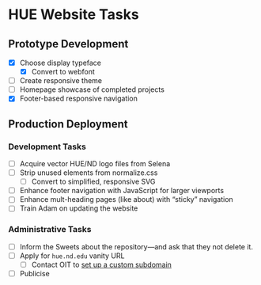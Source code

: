 # HUE Website Tasks

## Prototype Development
- [x] Choose display typeface
  - [x] Convert to webfont
- [ ] Create responsive theme
- [ ] Homepage showcase of completed projects
- [x] Footer-based responsive navigation

## Production Deployment

### Development Tasks
- [ ] Acquire vector HUE/ND logo files from Selena
- [ ] Strip unused elements from normalize.css
  - [ ] Convert to simplified, responsive SVG
- [ ] Enhance footer navigation with JavaScript for larger viewports
- [ ] Enhance mult-heading pages (like about) with “sticky” navigation
- [ ] Train Adam on updating the website

### Administrative Tasks
- [ ] Inform the Sweets about the repository—and ask that they not delete it.
- [ ] Apply for `hue.nd.edu` vanity URL
  - [ ] Contact OIT to [set up a custom subdomain](https://help.github.com/articles/setting-up-a-custom-subdomain/)
- [ ] Publicise
